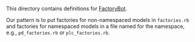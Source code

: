 This directory contains definitions for [FactoryBot](https://github.com/thoughtbot/factory_bot).

Our pattern is to put factories for non-namespaced models in `factories.rb` and factories for
namespaced models in a file named for the namespace, e.g., `pd_factories.rb` or `plc_factories.rb`.
